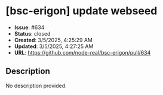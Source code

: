 # [bsc-erigon] update webseed

- **Issue**: #634
- **Status**: closed
- **Created**: 3/5/2025, 4:25:29 AM
- **Updated**: 3/5/2025, 4:27:25 AM
- **URL**: https://github.com/node-real/bsc-erigon/pull/634

## Description

No description provided.

